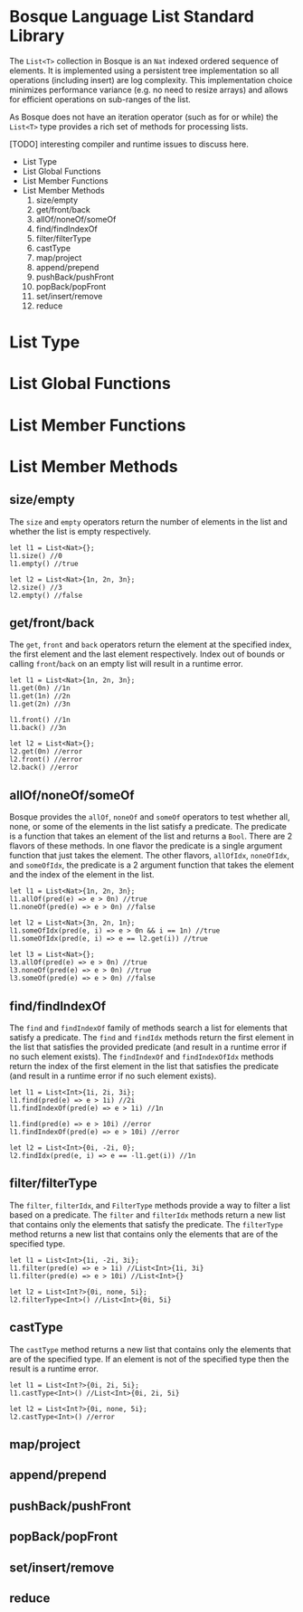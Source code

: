# Bosque Language List Standard Library
The `List<T>` collection in Bosque is an `Nat` indexed ordered sequence of elements. It is implemented using a persistent tree implementation so all operations (including insert) are log complexity. This implementation choice minimizes performance variance (e.g. no need to resize arrays) and allows for efficient operations on sub-ranges of the list. 

As Bosque does not have an iteration operator (such as for or while) the `List<T>` type provides a rich set of methods for processing lists. 

[TODO] interesting compiler and runtime issues to discuss here.

- List Type
- List Global Functions
- List Member Functions
- List Member Methods
    1. size/empty
    2. get/front/back
    3. allOf/noneOf/someOf
    4. find/findIndexOf
    5. filter/filterType
    6. castType
    7. map/project
    8. append/prepend
    9. pushBack/pushFront
    10. popBack/popFront
    11. set/insert/remove
    12. reduce

# List Type
# List Global Functions
# List Member Functions

# List Member Methods

## size/empty
The `size` and `empty` operators return the number of elements in the list and whether the list is empty respectively.

```none
let l1 = List<Nat>{};
l1.size() //0
l1.empty() //true

let l2 = List<Nat>{1n, 2n, 3n};
l2.size() //3
l2.empty() //false
```

## get/front/back
The `get`, `front` and `back` operators return the element at the specified index, the first element and the last element respectively. Index out of bounds or calling `front`/`back` on an empty list will result in a runtime error.

```none
let l1 = List<Nat>{1n, 2n, 3n};
l1.get(0n) //1n
l1.get(1n) //2n
l1.get(2n) //3n

l1.front() //1n
l1.back() //3n

let l2 = List<Nat>{};
l2.get(0n) //error
l2.front() //error
l2.back() //error
```

## allOf/noneOf/someOf
Bosque provides the `allOf`, `noneOf` and `someOf` operators to test whether all, none, or some of the elements in the list satisfy a predicate. The predicate is a function that takes an element of the list and returns a `Bool`. There are 2 flavors of these methods. In one flavor the predicate is a single argument function that just takes the element. The other flavors, `allOfIdx`, `noneOfIdx`, and `someOfIdx`, the predicate is a 2 argument function that takes the element and the index of the element in the list. 

```none
let l1 = List<Nat>{1n, 2n, 3n};
l1.allOf(pred(e) => e > 0n) //true
l1.noneOf(pred(e) => e > 0n) //false

let l2 = List<Nat>{3n, 2n, 1n};
l1.someOfIdx(pred(e, i) => e > 0n && i == 1n) //true
l1.someOfIdx(pred(e, i) => e == l2.get(i)) //true

let l3 = List<Nat>{};
l3.allOf(pred(e) => e > 0n) //true
l3.noneOf(pred(e) => e > 0n) //true
l3.someOf(pred(e) => e > 0n) //false
```

## find/findIndexOf
The `find` and `findIndexOf` family of methods search a list for elements that satisfy a predicate. The `find` and `findIdx` methods return the first element in the list that satisfies the provided predicate (and result in a runtime error if no such element exists). The `findIndexOf` and `findIndexOfIdx` methods return the index of the first element in the list that satisfies the predicate (and result in a runtime error if no such element exists).

```none
let l1 = List<Int>{1i, 2i, 3i};
l1.find(pred(e) => e > 1i) //2i
l1.findIndexOf(pred(e) => e > 1i) //1n

l1.find(pred(e) => e > 10i) //error
l1.findIndexOf(pred(e) => e > 10i) //error

let l2 = List<Int>{0i, -2i, 0};
l2.findIdx(pred(e, i) => e == -l1.get(i)) //1n
```

## filter/filterType
The `filter`, `filterIdx`, and `FilterType` methods provide a way to filter a list based on a predicate. The `filter` and `filterIdx` methods return a new list that contains only the elements that satisfy the predicate. The `filterType` method returns a new list that contains only the elements that are of the specified type. 

```none
let l1 = List<Int>{1i, -2i, 3i};
l1.filter(pred(e) => e > 1i) //List<Int>{1i, 3i}
l1.filter(pred(e) => e > 10i) //List<Int>{}

let l2 = List<Int?>{0i, none, 5i};
l2.filterType<Int>() //List<Int>{0i, 5i}
```

## castType
The `castType` method returns a new list that contains only the elements that are of the specified type. If an element is not of the specified type then the result is a runtime error.

```none
let l1 = List<Int?>{0i, 2i, 5i};
l1.castType<Int>() //List<Int>{0i, 2i, 5i}

let l2 = List<Int?>{0i, none, 5i};
l2.castType<Int>() //error
```

## map/project
## append/prepend
## pushBack/pushFront
## popBack/popFront
## set/insert/remove
## reduce